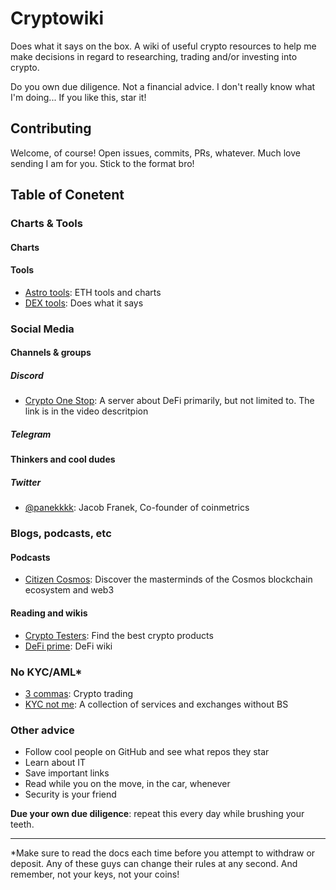 # Cryptowiki

Does what it says on the box. A wiki of useful crypto resources to help me make decisions in regard to researching, trading and/or investing into crypto.

Do you own due diligence. Not a financial advice. I don't really know what I'm doing... If you like this, star it!

## Contributing

Welcome, of course! Open issues, commits, PRs, whatever. Much love sending I am for you. Stick to the format bro!

## Table of Conetent

### Charts & Tools

#### Charts

#### Tools

- [Astro tools](https://app.astrotools.io/): ETH tools and charts
- [DEX tools](https://www.dextools.io): Does what it says

### Social Media

#### Channels & groups

##### Discord

- [Crypto One Stop](https://www.youtube.com/watch?v=xv5bRn_FPKc): A server about DeFi primarily, but not limited to. The link is in the video descritpion

##### Telegram

#### Thinkers and cool dudes

##### Twitter

- [@panekkkk](https://twitter.com/panekkkk): Jacob Franek, Co-founder of coinmetrics

### Blogs, podcasts, etc

#### Podcasts

- [Citizen Cosmos](https://www.citizencosmos.space/): Discover the masterminds of the Cosmos blockchain ecosystem and web3

#### Reading and wikis

- [Crypto Testers](https://cryptotesters.com/): Find the best crypto products
- [DeFi prime](https://defiprime.com): DeFi wiki

### No KYC/AML*

- [3 commas](https://3commas.io/): Crypto trading
- [KYC not me](https://kycnot.me/): A collection of services and exchanges without BS

### Other advice

- Follow cool people on GitHub and see what repos they star
- Learn about IT
- Save important links
- Read while you on the move, in the car, whenever
- Security is your friend

**Due your own due diligence**: repeat this every day while brushing your teeth. 

---------


*Make sure to read the docs each time before you attempt to withdraw or deposit. Any of these guys can change their rules at any second. And remember, not your keys, not your coins!
